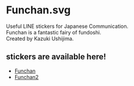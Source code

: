 # Funchan.svg

Useful LINE stickers for Japanese Communication.  
Funchan is a fantastic fairy of fundoshi.  
Created by Kazuki Ushijima.

## stickers are available here!

- [Funchan](https://store.line.me/stickershop/product/1232156)
- [Funchan2](https://store.line.me/stickershop/product/17965281)

